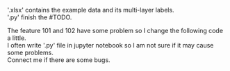 '.xlsx' contains the example data and its multi-layer labels.  
'.py' finish the #TODO.  

The feature 101 and 102 have some problem so I change the following code a little.  
I often write '.py' file in jupyter notebook so I am not sure if it may cause some problems.  
Connect me if there are some bugs.  